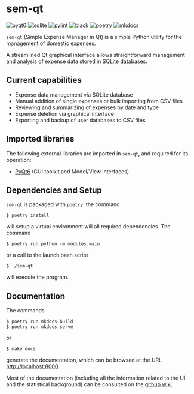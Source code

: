 # sem-qt

[![pyqt6](https://img.shields.io/badge/PyQt6-FF0000)](https://pypi.org/project/PyQt6/)
[![sqlite](https://img.shields.io/badge/SQLite-FF0000)](https://www.sqlite.org/index.html)
[![pylint](https://img.shields.io/badge/linting-pylint-blue)](https://github.com/pylint-dev/pylint)
[![black](https://img.shields.io/badge/code%20style-black-black)](https://github.com/psf/black)
[![poetry](https://img.shields.io/badge/build-poetry-blue)](https://github.com/python-poetry/poetry)
[![mkdocs](https://img.shields.io/badge/documentation-mkdocs-blue)](https://github.com/mkdocs/mkdocs)




`sem-qt` (Simple Expense Manager in Qt) is a simple Python
utility for the management of domestic expenses.

A streamlined Qt graphical interface allows straightforward
management and analysis of expense data stored in SQLite databases.




## Current capabilities

- Expense data management via SQLite database
- Manual addition of single expenses or bulk importing from CSV
  files
- Reviewing and summarizing of expenses by date and type
- Expense deletion via graphical interface
- Exporting and backup of user databases to CSV files




## Imported libraries

The following external libraries are imported in `sem-qt`, and
required for its operation:

- [PyQt6](https://www.riverbankcomputing.com/software/pyqt/)
  (GUI toolkit and Model/View interfaces)




## Dependencies and Setup

`sem-qt` is packaged with `poetry`: the command

```
$ poetry install
```

will setup a virtual environment will all required
dependencies. The command

```
$ poetry run python -m modules.main
```

or a call to the launch bash script

```
$ ./sem-qt
```

will execute the program.




## Documentation

The commands

```
$ poetry run mkdocs build
$ poetry run mkdocs serve
```

or

```
$ make docs
```

generate the documentation, which can be browsed at the URL
[http://localhost:8000](http://localhost:8000).

Most of the documentation (including all the information
related to the UI and the statistical background) can be
consulted on the [github
wiki](https://github.com/aangelone2/sem-qt/wiki).
